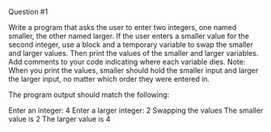 Question #1

Write a program that asks the user to enter two integers, one named smaller, the other named larger. If the user enters a smaller value for the second integer, use a block and a temporary variable to swap the smaller and larger values. Then print the values of the smaller and larger variables. Add comments to your code indicating where each variable dies. Note: When you print the values, smaller should hold the smaller input and larger the larger input, no matter which order they were entered in.

The program output should match the following:

Enter an integer: 4
Enter a larger integer: 2
Swapping the values
The smaller value is 2
The larger value is 4